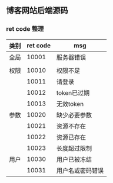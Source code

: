 ## 博客网站后端源码

### ret code 整理

| 类别 | ret code | msg              |
| ---- | -------- | ---------------- |
| 全局 | 10001    | 服务器错误       |
|      |          |                  |
| 权限 | 10010    | 权限不足         |
|      | 10011    | 请登录           |
|      | 10012    | token已过期      |
|      | 10013    | 无效token        |
| 参数 | 10020    | 缺少必要参数     |
|      | 10021    | 资源不存在       |
|      | 10022    | 资源已存在       |
|      | 10023    | 长度超过限制     |
| 用户 | 10030    | 用户已被冻结     |
|      | 10031    | 用户名或密码错误 |

